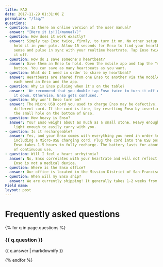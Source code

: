 ```yaml
---
title: FAQ
date: 2017-11-29 01:31:00 Z
permalink: "/faq/"
questions:
- question: Is there an online version of the user manual?
  answer: "[Here it is!](/manual/)"
- question: How does it work exactly?
  answer: Simply tap Enso twice, firmly, to turn it on. No other setup required. Then
    hold it in your palm. Allow 15 seconds for Enso to find your heartbeat. Enso will
    sense and pulse in sync with your realtime heartrate. Tap Enso twice more to turn
    it off.
- question: How do I save someone's heartbeat?
  answer: Give them an Enso to hold. Open the mobile app and tap the "save a heartbeat"
    button. You can save as many heartbeats as you want.
- question: What do I need in order to share my heartbeat?
  answer: Heartbeats are shared from one Enso to another via the mobile app. You will
    each need an Enso and the app.
- question: Why is Enso pulsing when it's on the table?
  answer: 'We recommend that you double tap Enso twice to turn it off when you set
    it down. Otherwise, Enso gets confused. '
- question: Why won't Enso turn on?
  answer: The Micro USB cord you used to charge Enso may be defective. Try using a
    different cord. If the cord is fine, try resetting Enso by inserting a pin into
    the small hole on the bottom of Enso.
- question: How heavy is Enso?
  answer: Your Enso weighs about as much as a small stone. Heavy enough to feel grounding,
    light enough to easily carry with you.
- question: Is it rechargeable?
  answer: Yes, and your Enso comes with everything you need in order to charge it,
    including a Micro-USB charging cord. Plug the cord into the USB port on Enso.
    Enso takes 1.5 hours to fully recharge. The battery lasts for about five hours
    of continuous use.
- question: Will I feel a heart arrhythmia?
  answer: No, Enso correlates with your heartrate and will not reflect irregular heartbeats.
    Enso is not a medical device.
- question: Where is the Enso office?
  answer: Our office is located in the Mission District of San Francisco, CA.
- question: When will my Enso ship?
  answer: We are currently shipping! It generally takes 1-2 weeks from the order date.
Field name: 
layout: post
---
```


<h1 class="h1 serif mb2">Frequently asked questions</h1>
<section class="">
{% for q in page.questions %}
<div class="mb2 clearfix">
<h3 class="h2 sans medium mb0">{{ q.question }}</h3>
<p class="sans p">{{ q.answer | markdownify }}</p>
</div>
{% endfor %}
</section>
